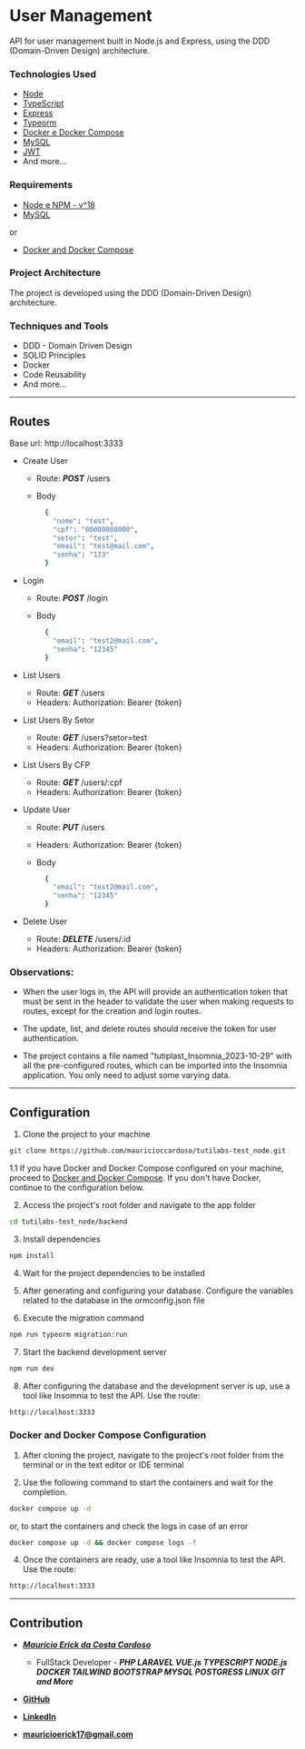 # User Management

API for user management built in Node.js and Express, using the DDD (Domain-Driven Design) architecture.

### Technologies Used

- [Node](https://nodejs.org/en)
- [TypeScript](https://www.typescriptlang.org/)
- [Express](https://expressjs.com/)
- [Typeorm](https://typeorm.io/)
- [Docker e Docker Compose](https://www.docker.com/)
- [MySQL](https://www.mysql.com/)
- [JWT](https://jwt.io/)
- And more...

### Requirements

- [Node e NPM - v^18](https://nodejs.org/en)
- [MySQL](https://www.mysql.com/)

or

- [Docker and Docker Compose](https://www.docker.com/)

### Project Architecture

The project is developed using the DDD (Domain-Driven Design) architecture.

### Techniques and Tools

- DDD - Domain Driven Design
- SOLID Principles
- Docker
- Code Reusability
- And more...

---

## Routes

Base url: http://localhost:3333

- Create User
  - Route: ***POST*** /users
  - Body
    
    ```bash
      {
        "nome": "test",
        "cpf": "00000000000",
        "setor": "test",
        "email": "test@mail.com",
        "senha": "123"
      }
    ```

- Login
  - Route: ***POST*** /login
  - Body

    ```bash
      {
        "email": "test2@mail.com",
        "senha": "12345"
      }
    ```

- List Users
  - Route: ***GET*** /users
  - Headers: Authorization: Bearer {token} 


- List Users By Setor
  - Route: ***GET*** /users?setor=test
  - Headers: Authorization: Bearer {token}


- List Users By CFP
  - Route: ***GET*** /users/:cpf
  - Headers: Authorization: Bearer {token}


- Update User
  - Route: ***PUT*** /users
  - Headers: Authorization: Bearer {token}
  - Body

    ```bash
      {
        "email": "test2@mail.com",
        "senha": "12345"
      }
    ```


- Delete User
  - Route: ***DELETE*** /users/:id
  - Headers: Authorization: Bearer {token}

### Observations:

- When the user logs in, the API will provide an authentication token that must be sent in the header to validate the user when making requests to routes, except for the creation and login routes.

- The update, list, and delete routes should receive the token for user authentication.

- The project contains a file named "tutiplast_Insomnia_2023-10-29" with all the pre-configured routes, which can be imported into the Insomnia application. You only need to adjust some varying data.

---

## Configuration

1. Clone the project to your machine

```bash
git clone https://github.com/mauricioccardoso/tutilabs-test_node.git
```

1.1 If you have Docker and Docker Compose configured on your machine, proceed to [Docker and Docker Compose](#docker-and-docker-compose-configuration).
If you don't have Docker, continue to the configuration below.

2. Access the project's root folder and navigate to the app folder

```bash
cd tutilabs-test_node/backend
```

3. Install dependencies

```bash
npm install
```

4. Wait for the project dependencies to be installed

5. After generating and configuring your database. Configure the variables related to the database in the ormconfig.json file


6. Execute the migration command

```bash
npm run typeorm migration:run
```

7. Start the backend development server

```bash
npm run dev
```

8. After configuring the database and the development server is up, use a tool like Insomnia to test the API. Use the route:

```bash
http://localhost:3333
```

### Docker and Docker Compose Configuration

1. After cloning the project, navigate to the project's root folder from the terminal or in the text editor or IDE terminal
   
2. Use the following command to start the containers and wait for the completion.

```bash
docker compose up -d
```

or, to start the containers and check the logs in case of an error

```bash
docker compose up -d && docker compose logs -f
```

4. Once the containers are ready, use a tool like Insomnia to test the API. Use the route:

```bash
http://localhost:3333
```

---



## Contribution

- ***[Maurício Erick da Costa Cardoso](https://portfolio-mauricio-cardoso.vercel.app/home)***

    - FullStack Developer - ***PHP LARAVEL VUE.js TYPESCRIPT NODE.js DOCKER TAILWIND BOOTSTRAP MYSQL POSTGRESS LINUX GIT and More***

- **[GitHub](https://github.com/mauricioccardoso)**

- **[LinkedIn](https://www.linkedin.com/in/mauricioccardoso/)**

- **<mauricioerick17@gmail.com>**